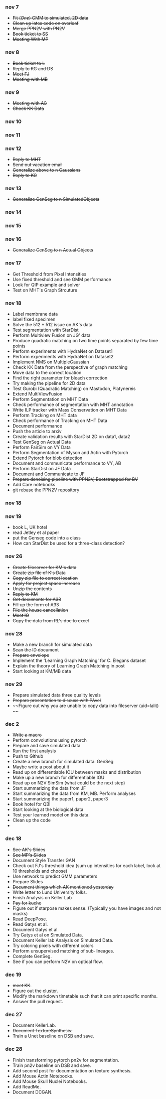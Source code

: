 ### nov 7 
* ~~Fit (*One*) GMM to simulated, 2D data~~ 
* ~~Clean up latex code on overleaf~~
* ~~Merge PPN2V with PN2V~~
* ~~Book ticket to SS~~
* ~~Meeting With MP~~


### nov 8
* ~~Book ticket to L~~
* ~~Reply to KG and DS~~
* ~~Meet FJ~~ 
* ~~Meeting with MB~~

### nov 9
* ~~Meeting with AG~~
* ~~Check KK Data~~


### nov 10


### nov 11


### nov 12

* ~~Reply to MHT~~
* ~~Send out vacation email~~
* ~~Generalize above to n Gaussians~~
* ~~Reply to KG~~

### nov 13
* ~~Generalize GenSeg to n SimulatedObjects~~


### nov 14

### nov 15

### nov 16
* ~~Generalize GenSeg to n Actual Objects~~

### nov 17
* Get Threshold from Pixel Intensities
* Use fixed threshold and see GMM performance 
* Look for QIP example and solver
* Test on MHT's Graph Strcuture

### nov 18
* Label membrane data
* label fixed specimen
* Solve the 512 * 512 issue on AK's data
* Test segmentation with StarDist
* Perform Multiview Fusion on JG' data
* Produce quadratic matching on two time points separated by few time points
* Perform experiments with HydraNet on Dataset1
* Perform experiments with HydraNet on Dataset2
* Implement NMS on MultipleGaussian
* Check KK Data from the perspective of graph matching
* Move data to the correct location
* Find the right parameter for bleach correction
* Try making the pipeline for 2D data
* Test Gurobi (Quadratic Matching) on Mastodon, Platynereis 
* Extend MultiViewFusion
* Perform Segmentation on MHT Data
* Check performance of segmentation with MHT annotation
* Write ILP tracker with Mass Conservation on MHT Data
* Perform Tracking on MHT data
* Check performance of Tracking on MHT Data
* Document performance
* Push the article to arxiv
* Create validation results with StarDist 2D on data1, data2
* Test GenSeg on Actual Data
* Perform FairSim on VY Data
* Perform Segmentation of Myson and Actin with Pytorch
* Extend Pytorch for blob detection
* Document and communicate performance to VY, AB
* Perform StarDist on JF Data
* Document and Communicate to JF
* ~~Prepare denoising pipeline with PPN2V, Bootstrapped for BV~~
* Add Care notebooks 
* git rebase the PPN2V repository

### nov 18

### nov 19
* book L, UK hotel
* read Jetley et al paper
* put the Genseg code into a class
* How can StarDist be used for a three-class detection?

### nov 26
* ~~Create fileserver for KM's data~~
* ~~Create zip file of K's Data~~
* ~~Copy zip file to correct location~~
* ~~Apply for project space increase~~
* ~~Unzip the contents~~
* ~~Reply to KM~~
* ~~Get documents for A33~~
* ~~Fill up the form of A33~~
* ~~File the house cancellation~~
* ~~Meet IO~~
* ~~Copy the data from RL's doc to excel~~

### nov 28
* Make a new branch for simulated data
* ~~Scan the ID document~~
* ~~Prepare envelope~~
* Implement the 'Learning Graph Matching' for C. Elegans dataset
* Explain the theory of Learning Graph Matching in post
* Start looking at KM/MB data

### nov 29
* Prepare simulated data three quality levels
* ~~Prepare presentation to discuss with PAvel~~
* ~~Figure out why you are unable to copy data into fileserver (uid=lalit) ~~ 

### dec 2
* ~~Write a macro~~
* Perform convolutions using pytorch
* Prepare and save simulated data
* Run the first analysis
* Push to Github
* Create a new branch for simulated data: GenSeg
* Maybe write a post about it
* Read up on differentiable IOU between masks and distribution
* Make up a new branch for differentiable IOU
* Read up on N2V SimSim (what could be the next step)
* Start summarizing the data from JF
* Start summarizing the data from KM, MB. Perform analyses
* Start summarizing the paper1, paper2, paper3
* Book hotel for QBI
* Start looking at the biological data
* Test your learned model on this data.
* Clean up the code
* 
 
### dec 18
* ~~See AK's Slides~~
* ~~See MP's Slides~~
* Document Style Transfer GAN
* Check out FJ's threshold idea (sum up intensities for each label, look at 10 thresholds and choose)
* Use network to predict GMM parameters
* Prepare Slides
* ~~Document things which AK mentioned yesterday~~
* Write letter to Lund University folks.
* Finish Analysis on Keller Lab
* ~~Pay for kuche~~
* Figure out if starpose makes sense. (Typically you have images and not masks)
* Read DeepPose.
* Read Gatys et al.
* Document Gatys et al.
* Try Gatys et al on Simulated Data.
* Document Keller lab Analysis on Simulated Data.
* Try coloring pixels with different colors
* Perform unsupervised matching of sub-lineages. 
* Complete GenSeg.
* See if you can perform N2V on optical flow.

### dec 19
* ~~meet KK~~.
* Figure out the cluster. 
* Modify the markdown timetable such that it can print specific months.
* Answer the pull request. 

### dec 27
* Document KellerLab.
* ~~Document TextureSynthesis.~~
* Train a Unet baseline on DSB and save.

### dec 28
* Finish transforming pytorch pn2v for segmentation.
* Train pn2v baseline on DSB and save.
* Add second post for documentation on texture synthesis.
* Add Mouse Actin Notebooks.
* Add Mouse Skull Nuclei Notebooks.
* Add ReadMe.
* Document DCGAN.
